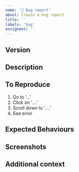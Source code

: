 ```yaml
---
name: '🐞 Bug report'
about: Create a bug report
title: ''
labels: 'bug'
assignees: ''
---
```



<!-- Please read this comment before you submitting the issue. -->
<!-- You don't need to answer these questions in the issue. -->

<!-- Have you searched for your issues? Other traders may already have the answer for you. -->
<!-- https://github.com/terra-rebirth/crypto-bot/issues -->

<!-- Have you checked the Troubleshooting wiki page? -->
<!-- Please refer the wiki page whether other traders already got answer for you -->
<!-- https://github.com/terra-rebirth/crypto-bot/wiki/Troubleshooting -->

## Version

<!-- At the bottom of the frontend, you can see "Running Version" with the commit hash. -->
<!-- Please provide the version and commit hash. -->
<!-- If it said "unspecified", then you are running the development mode. Unless you are developing, simple use DockerHub image. -->

## Description

<!-- A clear and concise description of the bug. -->
<!-- The sections suggested are intended to make it easy to create a descriptive bug report. -->
<!-- Change as needed! -->

## To Reproduce

<!-- Steps to reproduce the bug. -->

1. Go to '...'
2. Click on '....'
3. Scroll down to '....'
4. See error

## Expected Behaviours

<!-- A description of what you expected to happen. -->

## Screenshots

<!-- Would including screenshots help explain the problem? -->

## Additional context

<!-- Is there any additional context that would be helpful? -->
